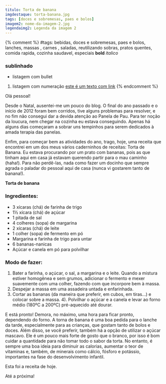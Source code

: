 ```yaml
---
titulo: Torta de banana
imgdestaque: torta-banana.jpg
tags: [doces e sobremesas, paes e bolos]
imagem2: nome-da-imagem-2.jpg
legendaimg2: Legenda da imagem 2
---
```

{% comment %}
#tags: bebidas, doces e sobremesas, paes e bolos, lanches, massas , carnes , saladas, reutilizando sobras, pratos quentes, comida rapida, cozinha saudavel, especiais
**bold**
*italico*
### sublinhado
* listagem com bullet
1. listagem com numeração
[este é um texto com link](https://www.enderecodolink.com)
{% endcomment %}

Olá pessoal!

Desde o Natal, ausentei-me um pouco do blog. O final do ano passado e o início de 2012 foram bem corridos, tive alguns problemas para resolver, e no fim não consegui dar a devida atenção ao Panela de Pau. Para ter noção da loucura, nem chegar na cozinha eu estava conseguindo. Apenas há alguns dias começaram a sobrar uns tempinhos para serem dedicados à amada terapia das panelas.

Enfim, para começar bem as atividades do ano, trago, hoje, uma receita que encontrei em um dos meus vários caderninhos de receitas: Torta de Banana. Eu estava procurando por um prato com bananas, pois as que tinham aqui em casa já estavam querendo partir para o mau caminho (haha!). Para não perdê-las, nada como fazer um docinho que sempre agrada o paladar do pessoal aqui de casa (nunca vi gostarem tanto de banana!).

**Torta de banana**

### Ingredientes:

* 3 xícaras (chá) de farinha de trigo
* 1½ xícara (chá) de açúcar
* 1 pitada de sal
* 4 colheres (sopa) de margarina 
* 2 xícaras (chá) de leite
* 1 colher (sopa) de fermento em pó
* Margarina e farinha de trigo para untar
* 6 bananas-nanicas 
* Açúcar e canela em pó para polvilhar

### Modo de fazer:

1. Bater a farinha, o açúcar, o sal, a margarina e o leite. Quando a mistura estiver homogênea e sem grumos, adicionar o fermento e mexer suavemente com uma colher, fazendo com que incorpore bem à massa.
2. Despejar a massa em uma assadeira untada e enfarinhada.
3. Cortar as bananas (da maneira que preferir, em cubos, em tiras...) e colocar sobre a massa.
4). Polvilhar o açúcar e a canela e levar ao forno médio (180ºC a 200ºC) pré-aquecido até dourar.

E está pronto! Demora, no máximo, uma hora para ficar pronto, dependendo do forno. A torna de banana é uma boa pedida para o lanche da tarde, especialmente para as crianças, que gostam tanto de bolos e doces. Além disso, se você preferir, também há a opção de utilizar o açúcar mascavo. Ele é um pouco mais forte de gosto que o branco, por isso é bom cuidar a quantidade para não tomar todo o sabor da torta. No entanto, é sempre uma boa ideia para diminuir as calorias, aumentar o teor de vitaminas e, também, de minerais como cálcio, fósforo e potássio, importantes na fase do desenvolvimento infantil.

Esta foi a receita de hoje.

Até a próxima!